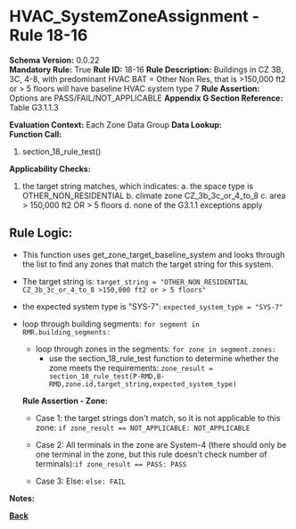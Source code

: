 # HVAC_SystemZoneAssignment - Rule 18-16
**Schema Version:** 0.0.22  
**Mandatory Rule:** True
**Rule ID:** 18-16
**Rule Description:** Buildings in CZ 3B, 3C, 4-8, with predominant HVAC BAT = Other Non Res,  that is >150,000 ft2 or > 5 floors will have baseline HVAC system type 7
**Rule Assertion:** Options are PASS/FAIL/NOT_APPLICABLE
**Appendix G Section Reference:** Table G3.1.1.3

**Evaluation Context:** Each Zone Data Group
**Data Lookup:**   
**Function Call:** 

1. section_18_rule_test()


**Applicability Checks:**
1. the target string matches, which indicates:
	a. the space type is OTHER_NON_RESIDENTIAL
	b. climate zone CZ_3b_3c_or_4_to_8
	c. area > 150,000 ft2 OR > 5 floors
	d. none of the G3.1.1 exceptions apply

## Rule Logic:  
- This function uses get_zone_target_baseline_system and looks through the list to find any zones that match the target string for this system.
- The target string is: `target_string = "OTHER_NON_RESIDENTIAL CZ_3b_3c_or_4_to_8 >150,000 ft2 or > 5 floors"`
- the expected system type is "SYS-7": `expected_system_type = "SYS-7"`

- loop through building segments: `for segment in RMR.building_segments:`
	- loop through zones in the segments: `for zone in segment.zones:`
		- use the section_18_rule_test function to determine whether the zone meets the requirements: `zone_result = section_18_rule_test(P-RMD,B-RMD,zone.id,target_string,expected_system_type)`

  **Rule Assertion - Zone:**

  - Case 1: the target strings don't match, so it is not applicable to this zone: `if zone_result == NOT_APPLICABLE: NOT_APPLICABLE`
  - Case 2: All terminals in the zone are System-4 (there should only be one terminal in the zone, but this rule doesn't check number of terminals):`if zone_result == PASS: PASS`

  - Case 3: Else: `else: FAIL`

**Notes:**

**[Back](../_toc.md)**
